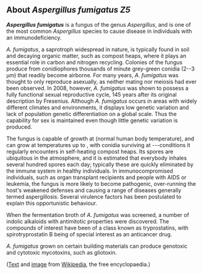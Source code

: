 About *Aspergillus fumigatus Z5* 
--------------------------------



***Aspergillus fumigatus*** is a fungus of the genus *Aspergillus*, and
is one of the most common *Aspergillus* species to cause disease in
individuals with an immunodeficiency.

*A. fumigatus*, a saprotroph widespread in nature, is typically found in
soil and decaying organic matter, such as compost heaps, where it plays
an essential role in carbon and nitrogen recycling. Colonies of the
fungus produce from conidiophores thousands of minute grey-green conidia
(2--3 μm) that readily become airborne. For many years, *A. fumigatus*
was thought to only reproduce asexually, as neither mating nor meiosis
had ever been observed. In 2008, however, *A. fumigatus* was shown to
possess a fully functional sexual reproductive cycle, 145 years after
its original description by Fresenius. Although *A. fumigatus* occurs in
areas with widely different climates and environments, it displays low
genetic variation and lack of population genetic differentiation on a
global scale. Thus the capability for sex is maintained even though
little genetic variation is produced.

The fungus is capable of growth at (normal human body temperature), and
can grow at temperatures up to , with conidia surviving at ---conditions
it regularly encounters in self-heating compost heaps. Its spores are
ubiquitous in the atmosphere, and it is estimated that everybody inhales
several hundred spores each day; typically these are quickly eliminated
by the immune system in healthy individuals. In immunocompromised
individuals, such as organ transplant recipients and people with AIDS or
leukemia, the fungus is more likely to become pathogenic, over-running
the host\'s weakened defenses and causing a range of diseases generally
termed aspergillosis. Several virulence factors has been postulated to
explain this opportunistic behaviour.

When the fermentation broth of *A. fumigatus* was screened, a number of
indolic alkaloids with antimitotic properties were discovered. The
compounds of interest have been of a class known as tryprostatins, with
spirotryprostatin B being of special interest as an anticancer drug.

*A. fumigatus* grown on certain building materials can produce genotoxic
and cytotoxic mycotoxins, such as gliotoxin.

([Text](http://en.wikipedia.org/wiki/Aspergillus_fumigatus) and
[image](https://commons.wikimedia.org/wiki/File:Aspergillus.jpg) from
[Wikipedia](http://en.wikipedia.org/), the free encyclopaedia.)
